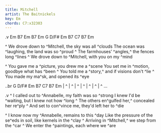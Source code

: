 ```yaml
---
title: Mitchell
artist: The Baitnickels
key: Em
chords: C7:x32303
---
```

.v Em B7 Em B7   Em G D/F# Em B7   C7 B7 Em

^ We drove down to ^Mitchell, the sky was all ^clouds
The ocean was ^laughing, the land was so ^proud
^ The farmhouses’ ^angles,^ the fences long ^lines
^ We drove down to ^Mitchell, with you on my ^mind

^ You gave me a ^picture, you drew me a ^scene
You set me in ^motion, goodbye what has ^been
^ You told me a ^story,^ and if visions don't ^lie
^ You made my ma^sk, and opened its ^eye


..br G D/F# Em B7   C7 B7 Em
| ^ | ^ | ^ | ^ | ^ | ^ | ^ ...

.v
^ I called out to ^Annabelle, my faith was so ^strong
I knew I'd be ^waiting, but I knew not how ^long
^ The others en^gulfed her,^ concealed her re^ply
^ And set to con^vince me, they'd left her to ^die

^ I know now my ^Annabelle, remains to this ^day
Like the pressure of the se^eds in soil, like kernels in the ^clay
^ Arriving in ^Mitchell,^ we step from the ^car
^ We enter the ^paintings, each where we ^are

